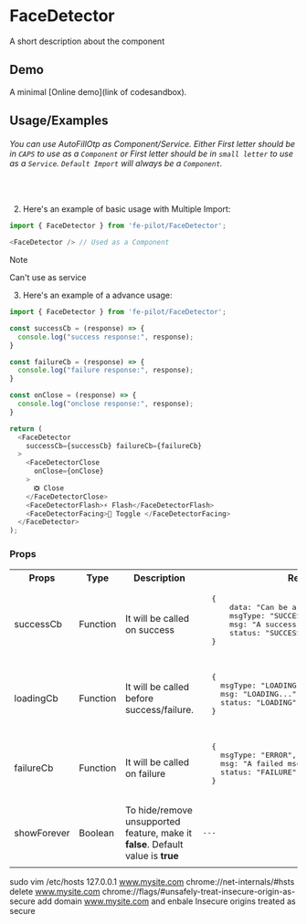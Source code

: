 # FaceDetector

  A short description about the component


  ## Demo

  A minimal [Online demo](link of codesandbox).


  ## Usage/Examples

###### <i>You can use AutoFillOtp as Component/Service. Either First letter should be in ```CAPS``` to use as a ```Component``` or First letter should be in ```small letter``` to use as a ```Service```. ```Default Import``` will always be a ```Component```.</i>
<br />


  2. Here's an example of basic usage with Multiple Import:
  ```javascript
  import { FaceDetector } from 'fe-pilot/FaceDetector';

  <FaceDetector /> // Used as a Component

  ```
> [!Note]
> Can't use as service

  3. Here's an example of a advance usage:

  ```javascript
  import { FaceDetector } from 'fe-pilot/FaceDetector';

  const successCb = (response) => {
    console.log("success response:", response);
  }

  const failureCb = (response) => {
    console.log("failure response:", response);
  }

  const onClose = (response) => {
    console.log("onclose response:", response);
  }

  return (
    <FaceDetector
      successCb={successCb} failureCb={failureCb}
    >
      <FaceDetectorClose
        onClose={onClose}
      >
        ❎ Close
      </FaceDetectorClose>
      <FaceDetectorFlash>⚡ Flash</FaceDetectorFlash>
      <FaceDetectorFacing>🔄 Toggle </FaceDetectorFacing>
    </FaceDetector>
  );

  ```

  ### Props

  <table>
    <tr>
      <th>
        Props
      </th>
      <th>
        Type
      </th>
      <th>
        Description
      </th>
      <th>
        Response
      </th>
    </tr>
    <tr>
      <td>
          successCb
      </td>
      <td>Function</td>
      <td> It will be called on success</td>
      <td>
        <pre>
  {
      data: "Can be array/object/string/number",
      msgType: "SUCCESSFUL",
      msg: "A success msg",
      status: "SUCCESS"
  }
        </pre>
      </td>
    </tr>
    <tr>
      <td>
          loadingCb
      </td>
      <td>Function</td>
      <td>
        It will be called before success/failure.
      </td>
      <td>
        <pre>
  {
    msgType: "LOADING",
    msg: "LOADING...",
    status: "LOADING"
  }
  </pre>
      </td>
    </tr>
    <tr>
      <td>
          failureCb
      </td>
      <td>Function</td>
      <td>
        It will be called on failure
      </td>
      <td>
         <pre>
  {
    msgType: "ERROR",
    msg: "A failed msg",
    status: "FAILURE"
  }
         </pre>
      </td>
    </tr>
     <tr>
      <td>
          showForever
      </td>
       <td>Boolean</td>
      <td>To hide/remove unsupported feature, make it <b>false</b>. Default value is <b>true</b></td>
      <td> <pre>---</pre> </td>
    </tr>
    <tr>
      <td></td>
      <td></td>
      <td></td>
      <td></td>
    </tr>
  </table>

sudo vim /etc/hosts
127.0.0.1 www.mysite.com
chrome://net-internals/#hsts
delete www.mysite.com
chrome://flags/#unsafely-treat-insecure-origin-as-secure
add domain www.mysite.com and enbale Insecure origins treated as secure
